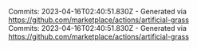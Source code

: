 Commits: 2023-04-16T02:40:51.830Z - Generated via https://github.com/marketplace/actions/artificial-grass
<br>
Commits: 2023-04-16T02:40:51.830Z - Generated via https://github.com/marketplace/actions/artificial-grass
<br>
